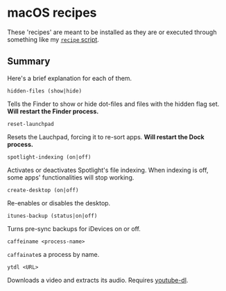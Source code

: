 macOS recipes
=============

These 'recipes' are meant to be installed as they are or
executed through something like my [`recipe` script][recipe.sh].

[recipe.sh]: https://github.com/giucal/scripts/blob/master/recipe.sh

Summary
-------

Here's a brief explanation for each of them.

    hidden-files (show|hide)

Tells the Finder to show or hide dot-files and files with the hidden
flag set. **Will restart the Finder process.**

    reset-launchpad

Resets the Lauchpad, forcing it to re-sort apps.
**Will restart the Dock process.**

    spotlight-indexing (on|off)

Activates or deactivates Spotlight's file indexing. When indexing
is off, some apps' functionalities will stop working.

    create-desktop (on|off)

Re-enables or disables the desktop.

    itunes-backup (status|on|off)

Turns pre-sync backups for iDevices on or off.

    caffeiname <process-name>

`caffainate`s a process by name.

    ytdl <URL>

Downloads a video and extracts its audio. Requires [youtube-dl].

[youtube-dl]: https://youtube-dl.org/
